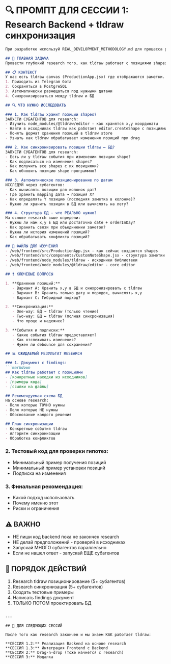 # 🔍 ПРОМПТ ДЛЯ СЕССИИ 1: Research Backend + tldraw синхронизация

```markdown
При разработке используй REAL_DEVELOPMENT_METHODOLOGY.md для процесса работы и TROUBLESHOOTING_GUIDE.md для решения проблем. Запускай субагентов согласно методологии.

## 🎯 ГЛАВНАЯ ЗАДАЧА
Провести глубокий research того, как tldraw работает с позициями shapes и как правильно синхронизировать это с базой данных.

## 📋 КОНТЕКСТ
У нас есть tldraw canvas (ProductionApp.jsx) где отображаются заметки. Заметки должны:
1. Приходить из Telegram бота
2. Сохраняться в PostgreSQL
3. Автоматически размещаться под нужными датами
4. Синхронизироваться между tldraw и БД

## 🔍 ЧТО НУЖНО ИССЛЕДОВАТЬ

### 1. Как tldraw хранит позиции shapes?
ЗАПУСТИ СУБАГЕНТОВ для research:
- Изучить node_modules/@tldraw/editor - как хранятся x,y координаты
- Найти в исходниках tldraw как работает editor.createShape с позициями
- Понять формат хранения позиций в tldraw store
- Узнать как tldraw обрабатывает изменения позиций при drag

### 2. Как синхронизировать позиции tldraw ↔ БД?
ЗАПУСТИ СУБАГЕНТОВ для research:
- Есть ли у tldraw события при изменении позиции shape?
- Как подписаться на изменения shapes?
- Как получить все shapes с их позициями?
- Как обновить позицию shape программно?

### 3. Автоматическое позиционирование по датам
ИССЛЕДУЙ через субагентов:
- Как вычислять позиции для колонок дат?
- Где хранить mapping дата → позиция X?
- Как определять Y позицию (последняя заметка в колонке)?
- Нужно ли хранить позиции в БД или вычислять на лету?

### 4. Структура БД - что РЕАЛЬНО нужно?
На основе research выше определи:
- Нужны ли нам x,y в БД или достаточно date + orderInDay?
- Как хранить связи при объединении заметок?
- Нужна ли история изменений позиций?
- Как обрабатывать конфликты позиций?

## 📂 ФАЙЛЫ ДЛЯ ИЗУЧЕНИЯ
- /web/frontend/src/ProductionApp.jsx - как сейчас создаются shapes
- /web/frontend/src/components/CustomNoteShape.jsx - структура заметки
- /web/frontend/node_modules/tldraw - исходники библиотеки
- /web/frontend/node_modules/@tldraw/editor - core editor

## ❓ КЛЮЧЕВЫЕ ВОПРОСЫ

1. **Хранение позиций:**
   - Вариант A: Хранить x,y в БД и синхронизировать с tldraw
   - Вариант B: Хранить только дату и порядок, вычислять x,y
   - Вариант C: Гибридный подход?

2. **Синхронизация:**
   - One-way: БД → tldraw (только чтение)
   - Two-way: БД ↔ tldraw (полная синхронизация)
   - Что проще и надежнее?

3. **События и подписки:**
   - Какие события tldraw предоставляет?
   - Как отслеживать изменения?
   - Нужен ли debounce для сохранения?

## 📊 ОЖИДАЕМЫЙ РЕЗУЛЬТАТ RESEARCH

### 1. Документ с findings:
```markdown
## Как tldraw работает с позициями
- [конкретные находки из исходников]
- [примеры кода]
- [ссылки на файлы]

## Рекомендуемая схема БД
На основе research:
- Поля которые ТОЧНО нужны
- Поля которые НЕ нужны
- Обоснование каждого решения

## План синхронизации
- Конкретные события tldraw
- Алгоритм синхронизации
- Обработка конфликтов
```

### 2. Тестовый код для проверки гипотез:
- Минимальный пример получения позиций
- Минимальный пример установки позиций
- Подписка на изменения

### 3. Финальная рекомендация:
- Какой подход использовать
- Почему именно этот
- Риски и ограничения

## ⚠️ ВАЖНО
- НЕ пиши код backend пока не закончен research
- НЕ делай предположений - проверяй в исходниках
- Запускай МНОГО субагентов параллельно
- Если не нашел ответ - запускай ЕЩЕ субагентов

## 🚀 ПОРЯДОК ДЕЙСТВИЙ
1. Research tldraw позиционирование (5+ субагентов)
2. Research синхронизация (5+ субагентов)  
3. Создать тестовые примеры
4. Написать findings документ
5. ТОЛЬКО ПОТОМ проектировать БД
```

---

## 📝 ДЛЯ СЛЕДУЮЩИХ СЕССИЙ

После того как research закончен и мы знаем КАК работает tldraw:

**СЕССИЯ 1.2:** Реализация Backend на основе research
**СЕССИЯ 1.3:** Интеграция Frontend с Backend
**СЕССИЯ 2:** Drag-n-drop (тоже начнется с research)
**СЕССИЯ 3:** Модалка